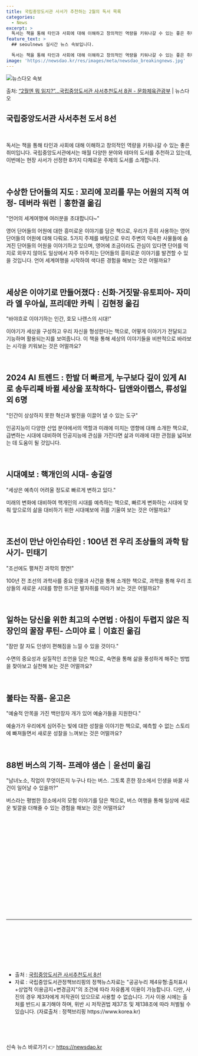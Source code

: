 ```yaml
---
title: 국립중앙도서관 사서가 추천하는 2월의 독서 목록
categories:
  - News
excerpt: >
  독서는 책을 통해 타인과 사회에 대해 이해하고 창의적인 역량을 키워나갈 수 있는 좋은 취미입니다.국립중앙도서…
feature_text: >
  ## seoulnews 실시간 뉴스 속보입니다.

  독서는 책을 통해 타인과 사회에 대해 이해하고 창의적인 역량을 키워나갈 수 있는 좋은 취미입니다.국립중앙도서…
image: 'https://newsdao.kr/res/images/meta/newsdao_breakingnews.jpg'
---
```


![뉴스다오 속보](https://newsdao.kr/res/images/meta/newsdao_breakingnews.jpg)

<p>출처: <a href="https://newsdao.kr/3213" rel="dofollow">“2월엔 뭐 읽지?”…국립중앙도서관 사서추천도서 8권 - 문화체육관광부</a> | 뉴스다오</p>

<h2 data-ke-size="size26">국립중앙도서관 사서추천 도서 8선</h2>
<p data-ke-size="size16">&nbsp;</p>
<p data-ke-size="size16">독서는 책을 통해 타인과 사회에 대해 이해하고 창의적인 역량을 키워나갈 수 있는 좋은 취미입니다. 국립중앙도서관에서는 매월 다양한 분야와 테마의 도서를 추천하고 있는데, 이번에는 현장 사서가 선정한 8가지 다채로운 주제의 도서를 소개합니다.</p>
<p data-ke-size="size16">&nbsp;</p>

<h2 data-ke-size="size21">수상한 단어들의 지도 : 꼬리에 꼬리를 무는 어원의 지적 여정- 데버라 워런｜홍한결 옮김</h2>
<p data-ke-size="size16">"언어의 세계여행에 여러분을 초대합니다~"</p>
<p data-ke-size="size16">영어 단어들의 어원에 대한 흥미로운 이야기를 담은 책으로, 우리가 흔히 사용하는 영어 단어들의 어원에 대해 다뤄요. 5가지 주제를 바탕으로 우리 주변의 익숙한 사물들에 숨겨진 단어들의 어원을 이야기하고 있으며, 영어에 조금이라도 관심이 있다면 단어를 억지로 외우지 않아도 일상에서 자주 마주치는 단어들의 흥미로운 이야기를 발견할 수 있을 것입니다. 언어 세계여행을 시작하여 색다른 경험을 해보는 것은 어떨까요?</p>
<p data-ke-size="size16">&nbsp;</p>

<h2 data-ke-size="size21">세상은 이야기로 만들어졌다 : 신화·거짓말·유토피아- 자미라 엘 우아실, 프리데만 카릭｜김현정 옮김</h2>
<p data-ke-size="size16">"바야흐로 이야기하는 인간, 호모 나랜스의 시대!"</p>
<p data-ke-size="size16">이야기가 세상을 구성하고 우리 자신을 형성한다는 책으로, 어떻게 이야기가 전달되고 기능하며 활용되는지를 보여줍니다. 이 책을 통해 세상의 이야기들을 비판적으로 바라보는 시각을 키워보는 것은 어떨까요?</p>
<p data-ke-size="size16">&nbsp;</p>

<h2 data-ke-size="size21">2024 AI 트렌드 : 한발 더 빠르게, 누구보다 깊이 있게 AI로 송두리째 바뀔 세상을 포착하다- 딥앤와이랩스, 류성일 외 6명</h2>
<p data-ke-size="size16">"인간이 상상하지 못한 혁신과 발전을 이끌어 낼 수 있는 도구"</p>
<p data-ke-size="size16">인공지능이 다양한 산업 분야에서의 역할과 미래에 미치는 영향에 대해 소개한 책으로, 급변하는 시대에 대비하여 인공지능에 관심을 가진다면 삶과 미래에 대한 관점을 넓혀보는 데 도움이 될 것입니다.</p>
<p data-ke-size="size16">&nbsp;</p>

<h2 data-ke-size="size21">시대예보 : 핵개인의 시대- 송길영</h2>
<p data-ke-size="size16">"세상은 예측이 어려울 정도로 빠르게 변하고 있다."</p>
<p data-ke-size="size16">미래의 변화에 대비하여 핵개인의 시대를 예측하는 책으로, 빠르게 변화하는 시대에 맞춰 앞으로의 삶을 대비하기 위한 시대예보에 귀를 기울여 보는 것은 어떨까요?</p>
<p data-ke-size="size16">&nbsp;</p>

<h2 data-ke-size="size21">조선이 만난 아인슈타인 : 100년 전 우리 조상들의 과학 탐사기- 민태기</h2>
<p data-ke-size="size16">"조선에도 펼쳐진 과학의 향연!"</p>
<p data-ke-size="size16">100년 전 조선의 과학사를 중요 인물과 사건을 통해 소개한 책으로, 과학을 통해 우리 조상들의 새로운 시대를 향한 뜨거운 발자취를 따라가 보는 것은 어떨까요?</p>
<p data-ke-size="size16">&nbsp;</p>

<h2 data-ke-size="size21">일하는 당신을 위한 최고의 수면법 : 아침이 두렵지 않은 직장인의 꿀잠 루틴- 스미야 료｜이효진 옮김</h2>
<p data-ke-size="size16">"잠만 잘 자도 인생이 편해짐을 느낄 수 있을 것이다."</p>
<p data-ke-size="size16">수면의 중요성과 실질적인 조언을 담은 책으로, 숙면을 통해 삶을 풍성하게 해주는 방법을 찾아보고 실천해 보는 것은 어떨까요?</p>
<p data-ke-size="size16">&nbsp;</p>

<h2 data-ke-size="size21">불타는 작품- 윤고은</h2>
<p data-ke-size="size16">"예술적 안목을 가진 백만장자 개가 있어 예술가들을 지원한다."</p>
<p data-ke-size="size16">예술가가 우리에게 심어주는 빛에 대한 성찰을 이야기한 책으로, 예측할 수 없는 스토리에 빠져들면서 새로운 성찰을 느껴보는 것은 어떨까요?</p>
<p data-ke-size="size16">&nbsp;</p>

<h2 data-ke-size="size21">88번 버스의 기적- 프레야 샘슨｜윤선미 옮김</h2>
<p data-ke-size="size16">"남녀노소, 직업이 무엇이든지 누구나 타는 버스. 그토록 흔한 장소에서 인생을 바꿀 사건이 일어날 수 있을까?"</p>
<p data-ke-size="size16">버스라는 평범한 장소에서의 모험 이야기를 담은 책으로, 버스 여행을 통해 일상에 새로운 빛깔을 더해줄 수 있는 경험을 해보는 것은 어떨까요?</p>
<p data-ke-size="size16">&nbsp;</p>
<p data-ke-size="size16">&nbsp;</p>
<p data-ke-size="size16">&nbsp;</p>
<p data-ke-size="size16">&nbsp;</p>
<p data-ke-size="size16">&nbsp;</p>
<p data-ke-size="size16">&nbsp;</p>
<p data-ke-size="size16">&nbsp;</p>
<p data-ke-size="size16">&nbsp;</p>
<p data-ke-size="size16">&nbsp;</p>

<hr>
<p data-ke-size="size16">&nbsp;</p>
<p data-ke-size="size16">&nbsp;</p>
<p data-ke-size="size16">&nbsp;</p>
<p data-ke-size="size16">&nbsp;</p>
<ul>
	<li>출처 : <a href="https://newsdao.kr/3213">국립중앙도서관 사서추천도서 8선</a></li>
	<li>자료 : 국립중앙도서관정책브리핑의 정책뉴스자료는 &quot;공공누리 제4유형:출처표시+상업적 이용금지+변경금지&quot;의 조건에 따라 자유롭게 이용이 가능합니다. 다만, 사진의 경우 제3자에게 저작권이 있으므로 사용할 수 없습니다. 기사 이용 시에는 출처를 반드시 표기해야 하며, 위반 시 저작권법 제37조 및 제138조에 따라 처벌될 수 있습니다. (자료출처 : 정책브리핑 https://www.korea.kr)</li>
</ul>
<p data-ke-size="size16">&nbsp;</p>
<p data-ke-size="size16">&nbsp;</p> 

신속 뉴스 바로가기 👉 <a href="https://newsdao.kr" rel="dofollow">https://newsdao.kr</a>


